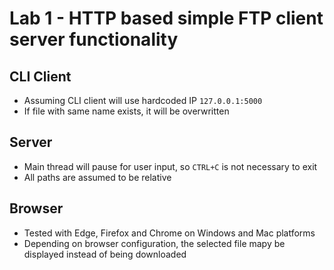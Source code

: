 # Lab 1 - HTTP based simple FTP client server functionality

## CLI Client

- Assuming CLI client will use hardcoded IP `127.0.0.1:5000`
- If file with same name exists, it will be overwritten

## Server

- Main thread will pause for user input, so `CTRL+C` is not necessary to exit
- All paths are assumed to be relative

## Browser

- Tested with Edge, Firefox and Chrome on Windows and Mac platforms
- Depending on browser configuration, the selected file mapy be displayed instead of being downloaded
